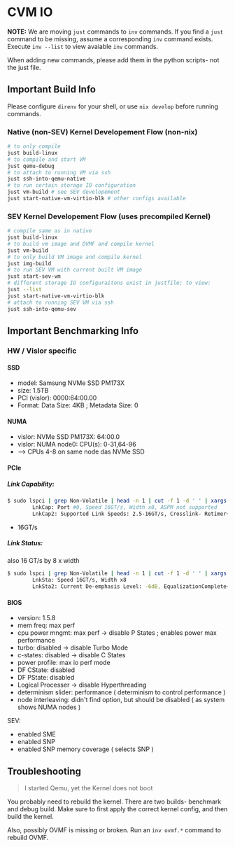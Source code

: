 # CVM IO

**NOTE:**
We are moving `just` commands to `inv` commands.
If you find a `just` command to be missing, assume a corresponding `inv` command exists.
Execute `inv --list` to view avaiable `inv` commands.

When adding new commands, please add them in the python scripts- not the just file.

## Important Build Info

Please configure `direnv` for your shell, or use `nix develop` before running commands.

### Native (non-SEV) Kernel Developement Flow (non-nix)

```bash
# to only compile
just build-linux
# to compile and start VM
just qemu-debug
# to attach to running VM via ssh
just ssh-into-qemu-native
# to run certain storage IO configuration
just vm-build # see SEV developement
just start-native-vm-virtio-blk # other configs available
```

### SEV Kernel Developement Flow (uses precompiled Kernel)

```bash
# compile same as in native
just build-linux
# to build vm image and OVMF and compile kernel
just vm-build
# to only build VM image and compile kernel
just img-build
# to run SEV VM with current built VM image
just start-sev-vm
# different storage IO configuraitons exist in justfile; to view:
just --list
just start-native-vm-virtio-blk
# attach to running SEV VM via ssh
just ssh-into-qemu-sev
```


## Important Benchmarking Info

### HW / Vislor specific
#### SSD
- model: Samsung NVMe SSD PM173X
- size: 1.5TB
- PCI (vislor): 0000:64:00.00
- Format: Data Size: 4KB ; Metadata Size: 0

#### NUMA
- vislor: NVMe SSD PM173X: 64:00.0
- vislor: NUMA node0: CPU(s): 0-31,64-96
- --> CPUs 4-8 on same node das NVMe SSD

#### PCIe
##### Link Capability:

```bash
$ sudo lspci | grep Non-Volatile | head -n 1 | cut -f 1 -d ' ' | xargs -n 1 sudo lspci -vvv -s | grep LnkCap
		LnkCap:	Port #0, Speed 16GT/s, Width x8, ASPM not supported
		LnkCap2: Supported Link Speeds: 2.5-16GT/s, Crosslink- Retimer+ 2Retimers+ DRS-
```
- 16GT/s

##### Link Status:
also 16 GT/s by 8 x width

```bash
$ sudo lspci | grep Non-Volatile | head -n 1 | cut -f 1 -d ' ' | xargs -n 1 sudo lspci -vvv -s | grep LnkSta
		LnkSta:	Speed 16GT/s, Width x8
		LnkSta2: Current De-emphasis Level: -6dB, EqualizationComplete+ EqualizationPhase1+
```

#### BIOS
- version: 1.5.8
- mem freq: max perf
- cpu power mngmt: max perf -> disable P States ; enables power max performance
- turbo: disabled -> disable Turbo Mode
- c-states: disabled -> disable C States
- power profile: max io perf mode
- DF CState: disabled
- DF PState: disabled
- Logical Processer -> disable Hyperthreading
- determinism slider: performance ( determinism to control performance )
- node interleaving: didn't find option, but should be disabled ( as system shows NUMA nodes )

SEV:
- enabled SME
- enabled SNP
- enabled SNP memory coverage ( selects SNP )


## Troubleshooting

> I started Qemu, yet the Kernel does not boot

You probably need to rebuild the kernel.
There are two builds- benchmark and debug build.
Make sure to first apply the correct kernel config, and then build the kernel.

Also, possibly OVMF is missing or broken. Run an `inv ovmf.*` command to rebuild OVMF.
